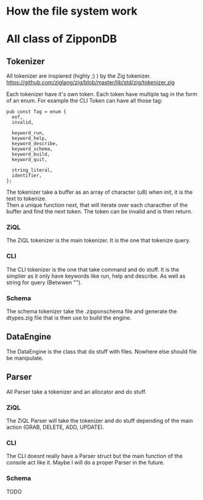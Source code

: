 # How the file system work

# All class of ZipponDB

## Tokenizer

All tokenizer are inspiered (highly ;) ) by the Zig tokenizer. https://github.com/ziglang/zig/blob/master/lib/std/zig/tokenizer.zig

Each tokenizer have it's own token. Each token have multiple tag in the form of an enum. For example the CLI Token can have all those tag:

```zig
pub const Tag = enum {
  eof,
  invalid,

  keyword_run,
  keyword_help,
  keyword_describe,
  keyword_schema,
  keyword_build,
  keyword_quit,

  string_literal,
  identifier,
};
```

The tokenizer take a buffer as an array of character (u8) when init, it is the text to tokenize.  
Then a unique function next, that will iterate over each characther of the buffer and find the next token. The token can be invalid and is then return.

### ZiQL

The ZiQL tokenizer is the main tokenizer. It is the one that tokenize query.

### CLI

The CLI tokenizer is the one that take command and do stuff. It is the simplier as it only have keywords like run, help and describe. As well as string for query (Betwwen "").

### Schema

The schema tokenizer take the .zipponschema file and generate the dtypes.zig file that is then use to build the engine.

## DataEngine

The DataEngine is the class that do stuff with files. Nowhere else should file be manipulate.

## Parser

All Parser take a tokenizer and an allocator and do stuff.

### ZiQL

The ZiQL Parser will take the tokenizer and do stuff depending of the main action (GRAB, DELETE, ADD, UPDATE).

### CLI

The CLI doesnt really have a Parser struct but the main function of the console act like it. Maybe I will do a proper Parser in the future.

### Schema

TODO

